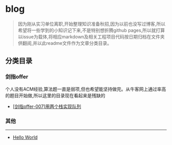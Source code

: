 # blog
 >因为刚从实习单位离职,开始整理知识准备秋招,因为以前也没写过博客,所以希望将一些学到的小知识记下来,不是特别想折腾github pages,所以就打算以issue为载体,将相应markdown及相关工程项目代码按日期归档在文件夹供翻阅,并以此readme文件作为文章分类目录。

分类目录
---
### 剑指offer
个人没有ACM经验,算法题一直是弱项,但也希望能坚持做完。从牛客网上通过率高的题目开始做,所以这里的目录现在看起来是残缺的

- [[剑指offer-007]用两个栈实现队列](https://github.com/oneone1995/blog/issues/2)

### 其他
---
 - [Hello World](https://github.com/oneone1995/blog/issues/1)